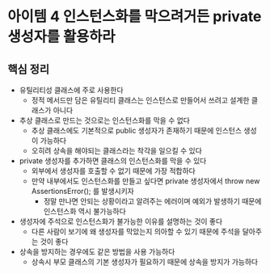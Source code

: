# 아이템 4 인스턴스화를 막으려거든 private 생성자를 활용하라
## 핵심 정리
* 유틸리티성 클래스에 주로 사용한다
  * 정적 메서드만 담은 유틸리티 클래스는 인스턴스로 만들어서 쓰려고 설계한 클래스가 아니다
* 추상 클래스로 만드는 것으로는 인스턴스화를 막을 수 없다
  * 추상 클래스에도 기본적으로 public 생성자가 존재하기 때문에 인스턴스 생성이 가능하다
  * 오히려 상속을 해야되는 클래스라는 착각을 일으킬 수 있다
* private 생성자를 추가하면 클래스의 인스턴스화를 막을 수 있다
  * 외부에서 생성자를 호출할 수 없기 때문에 가장 적합하다
  * 만약 내부에서도 인스턴스화를 만들고 싶다면 private 생성자에서 throw new AssertionsError(); 를 발생시키자
    * 정말 만나면 안되는 상황이라고 알려주는 에러이며 예외가 발생하기 때문에 인스턴스화 역시 불가능하다 
* 생성자에 주석으로 인스턴스화가 불가능한 이유를 설명하는 것이 좋다
  * 다른 사람이 보기에 왜 생성자를 막았는지 의아할 수 있기 때문에 주석을 달아주는 것이 좋다
* 상속을 방지하는 경우에도 같은 방법을 사용 가능하다
  * 상속시 부모 클래스의 기본 생성자가 필요하기 때문에 상속을 방지가 가능하다